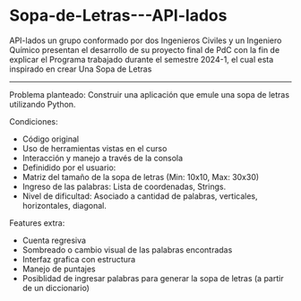 # Sopa-de-Letras---API-lados
API-lados un grupo conformado por dos Ingenieros Civiles y un Ingeniero Químico presentan el desarrollo de su proyecto final de PdC con la fin de explicar el Programa trabajado durante el semestre 2024-1, el cual esta inspirado en crear Una Sopa de Letras
_______________________
Problema planteado: Construir una aplicación que emule una sopa de letras utilizando Python.

Condiciones:

+ Código original
+ Uso de herramientas vistas en el curso
+ Interacción y manejo a través de la consola
+ Definidido por el usuario:
+ Matriz del tamaño de la sopa de letras (Min: 10x10, Max: 30x30)
+ Ingreso de las palabras: Lista de coordenadas, Strings.
+ Nivel de dificultad: Asociado a cantidad de palabras, verticales, horizontales, diagonal.


Features extra:

+ Cuenta regresiva
+ Sombreado o cambio visual de las palabras encontradas
+ Interfaz grafica con estructura
+ Manejo de puntajes
+ Posiblidad de ingresar palabras para generar la sopa de letras (a partir de un diccionario)

